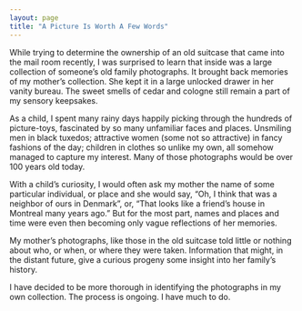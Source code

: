 ```yaml
---
layout: page
title: "A Picture Is Worth A Few Words"
---
```


While trying to determine the ownership of an old suitcase that came into the mail room recently, I was surprised to learn that inside was a large collection of someone’s old family photographs. It brought back memories of my mother’s collection. She kept it in a large unlocked drawer in her vanity bureau. The sweet smells of cedar and cologne still remain a part of my sensory keepsakes.

As a child, I spent many rainy days happily picking through the hundreds of picture-toys, fascinated by so many unfamiliar faces and places.  Unsmiling men in black tuxedos; attractive women (some not so attractive) in fancy fashions of the day; children in clothes so unlike my own, all somehow managed to capture my interest.  Many of those photographs would be over 100 years old today.

With a child’s curiosity, I would often ask my mother the name of some particular individual, or place and she would say, “Oh, I think that was a neighbor of ours in Denmark”, or, “That looks like a friend’s house in Montreal many years ago.”  But for the most part, names and places and time were even then becoming only vague reflections of her memories.

My mother’s photographs, like those in the old suitcase told little or nothing about who, or when, or where they were taken. Information that might, in the distant future, give a curious progeny some insight into her family’s history.

I have decided to be more thorough in identifying the photographs in my own collection.  The process is ongoing. I have much to do.